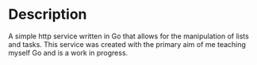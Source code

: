 # Description
A simple http service written in Go that allows for the manipulation of lists and tasks.
This service was created with the primary aim of me teaching myself Go and is a work in progress.
